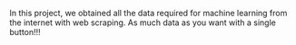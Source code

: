 In this project, we obtained all the data required for machine learning from the internet with web scraping. As much data as you want with a single button!!!
